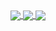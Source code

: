 <!-- ### Hi there 👋 -->

<!--
**vzaboraite/vzaboraite** is a ✨ _special_ ✨ repository because its `README.md` (this file) appears on your GitHub profile.

Here are some ideas to get you started:

- 🔭 I’m currently working on ...
- 🌱 I’m currently learning ...
- 👯 I’m looking to collaborate on ...
- 🤔 I’m looking for help with ...
- 💬 Ask me about ...
- 📫 How to reach me: ...
- 😄 Pronouns: ...
- ⚡ Fun fact: ...
-->

<!-- <h1 align="center"> Hello World 👋 </h1> -->

<!-- <p align="left">
<img src="https://www.vectorlogo.zone/logos/w3_html5/w3_html5-icon.svg" alt="HTML" width="40" height="40"/>
<img src="https://www.vectorlogo.zone/logos/w3_css/w3_css-icon.svg" alt="CSS" width="40" height="40"/>
<img src="https://user-images.githubusercontent.com/50510726/107741936-20be4700-6d34-11eb-96c3-7322fdb825cd.png" alt="JavaScript" width="40" height="40"/>
<img src="https://www.vectorlogo.zone/logos/reactjs/reactjs-icon.svg" alt="React" width="40" height="40"/>
<img src="https://www.vectorlogo.zone/logos/nodejs/nodejs-icon.svg" alt="nodeJs" width="40" height="40"/>
<img src="https://raw.githubusercontent.com/vscode-icons/vscode-icons/3df43eb5a6dc932719159aa98d33d082cd1cceb0/icons/file_type_light_prisma.svg" alt="Prisma" width="40" height="40"/>
<img src="https://www.vectorlogo.zone/logos/expressjs/expressjs-icon.svg" alt="expressJs" width="40" height="40"/>
<img src="https://www.vectorlogo.zone/logos/git-scm/git-scm-icon.svg" alt="git" width="40" height="40"/>
<img src="https://user-images.githubusercontent.com/50510726/107740654-a8ef1d00-6d31-11eb-8847-516b42837ed3.png" alt="cplusplus" width="40" height="40"/>
</p> -->

<!-- [![Viktorija's GitHub stats] -->
<a href="https://github.com/vzaboraite/github-readme-stats">
  <img align="center" src="https://github-readme-stats.vercel.app/api?username=vzaboraite&show_icons=true&count_private=true&theme=tokyonight" />
</a>

<!-- [![Viktorija's wakatime stats] -->
<a href="https://github.com/vzaboraite/github-readme-stats">
  <img align="center" src="https://github-readme-stats.vercel.app/api/wakatime/?username=vktrjml&show_icons=true&theme=tokyonight&langs_count=8" />
</a>

<!-- [![Top Langs] -->
<a href="https://github.com/vzaboraite/github-readme-stats">
  <img align="center" src="https://github-readme-stats.vercel.app/api/top-langs/?username=vzaboraite&show_icons=true&theme=tokyonight&langs_count=8" />
</a>
